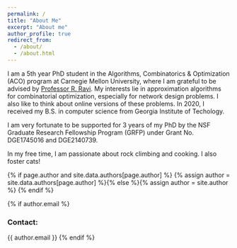 ```yaml
---
permalink: /
title: "About Me"
excerpt: "About me"
author_profile: true
redirect_from: 
  - /about/
  - /about.html
---
```


I am a 5th year PhD student in the Algorithms, Combinatorics & Optimization (ACO) program at Carnegie Mellon University, where I am grateful to be advised by [Professor R. Ravi](https://www.contrib.andrew.cmu.edu/~ravi/). My interests lie in approximation algorithms for combinatorial optimization, especially for network design problems. I also like to think about online versions of these problems. In 2020, I received my B.S. in computer science from Georgia Institute of Techology. 

I am very fortunate to be supported for 3 years of my PhD by the NSF Graduate Research Fellowship Program (GRFP) under Grant No. DGE1745016 and DGE2140739. 

In my free time, I am passionate about rock climbing and cooking. I also foster cats!

{% if page.author and site.data.authors[page.author] %}
  {% assign author = site.data.authors[page.author] %}{% else %}{% assign author = site.author %}
{% endif %}

{% if author.email %}
### Contact:

{{ author.email }}
{% endif %}

